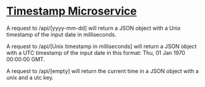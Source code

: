 
# [Timestamp Microservice](https://www.freecodecamp.org/learn/apis-and-microservices/apis-and-microservices-projects/timestamp-microservice)

A request to /api/[yyyy-mm-dd] will return a JSON object with a Unix timestamp of the input date in milliseconds.

A request to /api/[Unix timestamp in milliseconds] will return a JSON object with a UTC timestamp of the input date in this format: Thu, 01 Jan 1970 00:00:00 GMT.

A request to /api/[empty] will return the current time in a JSON object with a unix and a utc key.